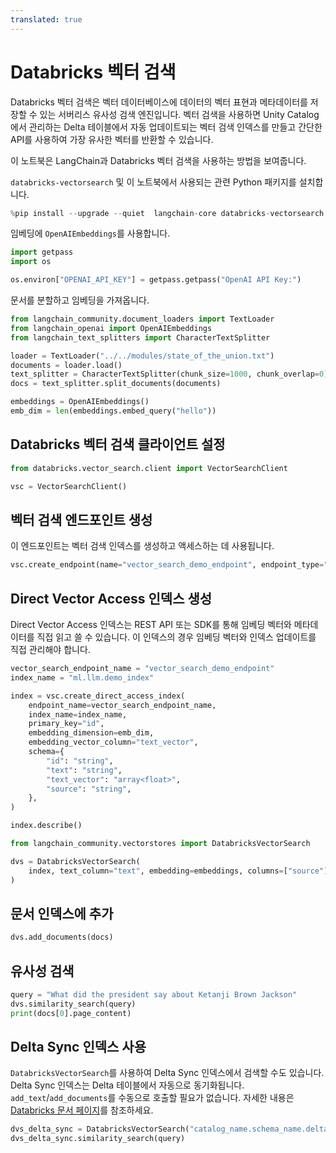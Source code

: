 ```yaml
---
translated: true
---
```


# Databricks 벡터 검색

Databricks 벡터 검색은 벡터 데이터베이스에 데이터의 벡터 표현과 메타데이터를 저장할 수 있는 서버리스 유사성 검색 엔진입니다. 벡터 검색을 사용하면 Unity Catalog에서 관리하는 Delta 테이블에서 자동 업데이트되는 벡터 검색 인덱스를 만들고 간단한 API를 사용하여 가장 유사한 벡터를 반환할 수 있습니다.

이 노트북은 LangChain과 Databricks 벡터 검색을 사용하는 방법을 보여줍니다.

`databricks-vectorsearch` 및 이 노트북에서 사용되는 관련 Python 패키지를 설치합니다.

```python
%pip install --upgrade --quiet  langchain-core databricks-vectorsearch langchain-openai tiktoken
```

임베딩에 `OpenAIEmbeddings`를 사용합니다.

```python
import getpass
import os

os.environ["OPENAI_API_KEY"] = getpass.getpass("OpenAI API Key:")
```

문서를 분할하고 임베딩을 가져옵니다.

```python
from langchain_community.document_loaders import TextLoader
from langchain_openai import OpenAIEmbeddings
from langchain_text_splitters import CharacterTextSplitter

loader = TextLoader("../../modules/state_of_the_union.txt")
documents = loader.load()
text_splitter = CharacterTextSplitter(chunk_size=1000, chunk_overlap=0)
docs = text_splitter.split_documents(documents)

embeddings = OpenAIEmbeddings()
emb_dim = len(embeddings.embed_query("hello"))
```

## Databricks 벡터 검색 클라이언트 설정

```python
from databricks.vector_search.client import VectorSearchClient

vsc = VectorSearchClient()
```

## 벡터 검색 엔드포인트 생성

이 엔드포인트는 벡터 검색 인덱스를 생성하고 액세스하는 데 사용됩니다.

```python
vsc.create_endpoint(name="vector_search_demo_endpoint", endpoint_type="STANDARD")
```

## Direct Vector Access 인덱스 생성

Direct Vector Access 인덱스는 REST API 또는 SDK를 통해 임베딩 벡터와 메타데이터를 직접 읽고 쓸 수 있습니다. 이 인덱스의 경우 임베딩 벡터와 인덱스 업데이트를 직접 관리해야 합니다.

```python
vector_search_endpoint_name = "vector_search_demo_endpoint"
index_name = "ml.llm.demo_index"

index = vsc.create_direct_access_index(
    endpoint_name=vector_search_endpoint_name,
    index_name=index_name,
    primary_key="id",
    embedding_dimension=emb_dim,
    embedding_vector_column="text_vector",
    schema={
        "id": "string",
        "text": "string",
        "text_vector": "array<float>",
        "source": "string",
    },
)

index.describe()
```

```python
from langchain_community.vectorstores import DatabricksVectorSearch

dvs = DatabricksVectorSearch(
    index, text_column="text", embedding=embeddings, columns=["source"]
)
```

## 문서 인덱스에 추가

```python
dvs.add_documents(docs)
```

## 유사성 검색

```python
query = "What did the president say about Ketanji Brown Jackson"
dvs.similarity_search(query)
print(docs[0].page_content)
```

## Delta Sync 인덱스 사용

`DatabricksVectorSearch`를 사용하여 Delta Sync 인덱스에서 검색할 수도 있습니다. Delta Sync 인덱스는 Delta 테이블에서 자동으로 동기화됩니다. `add_text`/`add_documents`를 수동으로 호출할 필요가 없습니다. 자세한 내용은 [Databricks 문서 페이지](https://docs.databricks.com/en/generative-ai/vector-search.html#delta-sync-index-with-managed-embeddings)를 참조하세요.

```python
dvs_delta_sync = DatabricksVectorSearch("catalog_name.schema_name.delta_sync_index")
dvs_delta_sync.similarity_search(query)
```
